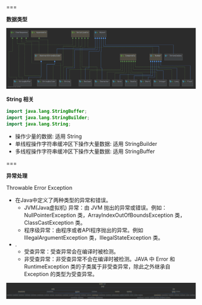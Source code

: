 ===

**数据类型**

![](./数据类型.png)

**String 相关**

```java
import java.lang.StringBuffer;
import java.lang.StringBuilder;
import java.lang.String;
```

* 操作少量的数据: 适用 String
* 单线程操作字符串缓冲区下操作大量数据: 适用 StringBuilder
* 多线程操作字符串缓冲区下操作大量数据: 适用 StringBuffer




===

**异常处理**

Throwable
Error
Exception

* 在Java中定义了两种类型的异常和错误。
    * JVM(Java虚拟机) 异常：由 JVM 抛出的异常或错误。例如：NullPointerException 类，ArrayIndexOutOfBoundsException 类，ClassCastException 类。
    * 程序级异常：由程序或者API程序抛出的异常。例如 IllegalArgumentException 类，IllegalStateException 类。
* .
    * 受查异常：受查异常会在编译时被检测。
    * 非受查异常：非受查异常不会在编译时被检测。JAVA 中 Error 和 RuntimeException 类的子类属于非受查异常，除此之外继承自 Exception 的类型为受查异常。

![](./异常处理.png)
